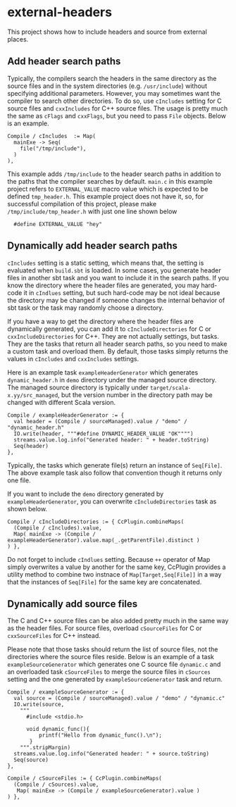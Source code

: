 # external-headers

This project shows how to include headers and source from external places.

## Add header search paths

Typically, the compilers search the headers in the same directory as the source
files and in the system directories (e.g. `/usr/include`) without specifying
additional parameters. However, you may sometimes want the compiler to search
other directories. To do so, use `cIncludes` setting for C source files and
`cxxIncludes` for C++ source files. The usage is pretty much the same as `cFlags`
and `cxxFlags`, but you need to pass `File` objects. Below is an example.


    Compile / cIncludes  := Map(
      mainExe -> Seq(
        file("/tmp/include"),
      )
    ),
    
This example adds `/tmp/include` to the header search paths in addition to
the paths that the compiler searches by default. `main.c` in this example
project refers to `EXTERNAL_VALUE` macro value which is expected to be defined
`tmp_header.h`. This example project does not have it, so, for successful
compilation of this project, please make `/tmp/include/tmp_header.h` with
just one line shown below
  
      #define EXTERNAL_VALUE "hey"
      
 ## Dynamically add header search paths
 
`cIncludes` setting is a static setting, which means that, the setting is
evaluated when `build.sbt` is loaded. In some cases, you generate header
files in another sbt task and you want to include it in the search paths.
If you know the directory where the header files are generated, you may
hard-code it in `cIndlues` setting, but such hard-code may be not ideal
because the directory may be changed if someone changes the internal behavior
of sbt task or the task may randomly choose a directory.

If you have a way to get the directory where the header files are dynamically
generated, you can add it to `cIncludeDirectories` for C or `cxxIncludeDirectories`
for C++. They are not actually settings, but tasks. They are the tasks that
return all header search paths, so you need to make a custom task and overload
them. By default, those tasks simply returns the values in `cIncludes` and
`cxxIncludes` settings.

Here is an example task `exampleHeaderGenerator` which generates `dynamic_header.h`
in `demo` directory under the managed source directory. The managed source directory
is typically under `target/scala-x.yy/src_managed`, but the version number in the
directory path may be changed with different Scala version. 

    Compile / exampleHeaderGenerator := {
      val header = (Compile / sourceManaged).value / "demo" / "dynamic_header.h"
      IO.write(header, """#define DYNAMIC_HEADER_VALUE "OK"""")
      streams.value.log.info("Generated header: " + header.toString)
      Seq(header)
    },

Typically, the tasks which generate file(s) return an instance of `Seq[File]`.
The above example task also follow that convention though it returns only one file.

If you want to include the `demo` directory generated by `exampleHeaderGenerator`,
you can overwrite `cIncludeDirectories` task as shown below.

    Compile / cIncludeDirectories := { CcPlugin.combineMaps(
      (Compile / cIncludes).value,
      Map( mainExe -> (Compile / exampleHeaderGenerator).value.map(_.getParentFile).distinct )
    ) },    
 
Do not forget to include `cIndlues` setting. Because `++` operator of Map simply
overwrites a value by another for the same key, CcPlugin provides a utility method
to combine two instnace of `Map[Target,Seq[File]]` in a way that the instances of
`Seq[File]` for the same key are concatenated.

## Dynamically add source files

The C and C++ source files can be also added pretty much in the same way as the
header files. For source files, overload `cSourceFiles` for C or `cxxSourceFiles`
for C++ instead.

Please note that those tasks should return the list of source files, not the 
directories where the source files reside. Below is an example of a task 
`exampleSourceGenerator` which generates one C source file `dynamic.c` and
an overloaded task `cSourceFiles` to merge the source files in `cSources`
setting and the one generated by `exampleSourceGenerator` task and return. 

    Compile / exampleSourceGenerator := {
      val source = (Compile / sourceManaged).value / "demo" / "dynamic.c"
      IO.write(source,
        """
          #include <stdio.h>

          void dynamic_func(){
              printf("Hello from dynamic_func().\n");
           }
        """.stripMargin)
      streams.value.log.info("Generated header: " + source.toString)
      Seq(source)
    },
    
    Compile / cSourceFiles := { CcPlugin.combineMaps(
      (Compile / cSources).value,
       Map( mainExe -> (Compile / exampleSourceGenerator).value )
    ) },
    
